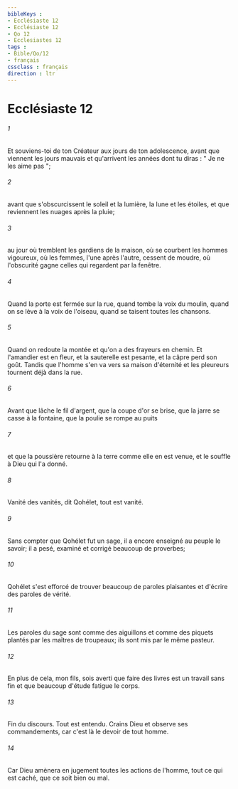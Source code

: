 ```yaml
---
bibleKeys : 
- Ecclésiaste 12
- Ecclésiaste 12
- Qo 12
- Ecclesiastes 12
tags : 
- Bible/Qo/12
- français
cssclass : français
direction : ltr
---
```


# Ecclésiaste 12

###### 1
Et souviens-toi de ton Créateur aux jours de ton adolescence, avant que viennent les jours mauvais et qu'arrivent les années dont tu diras : " Je ne les aime pas "; 
###### 2
avant que s'obscurcissent le soleil et la lumière, la lune et les étoiles, et que reviennent les nuages après la pluie; 
###### 3
au jour où tremblent les gardiens de la maison, où se courbent les hommes vigoureux, où les femmes, l'une après l'autre, cessent de moudre, où l'obscurité gagne celles qui regardent par la fenêtre. 
###### 4
Quand la porte est fermée sur la rue, quand tombe la voix du moulin, quand on se lève à la voix de l'oiseau, quand se taisent toutes les chansons. 
###### 5
Quand on redoute la montée et qu'on a des frayeurs en chemin. Et l'amandier est en fleur, et la sauterelle est pesante, et la câpre perd son goût. Tandis que l'homme s'en va vers sa maison d'éternité et les pleureurs tournent déjà dans la rue. 
###### 6
Avant que lâche le fil d'argent, que la coupe d'or se brise, que la jarre se casse à la fontaine, que la poulie se rompe au puits 
###### 7
et que la poussière retourne à la terre comme elle en est venue, et le souffle à Dieu qui l'a donné. 
###### 8
Vanité des vanités, dit Qohélet, tout est vanité. 
###### 9
Sans compter que Qohélet fut un sage, il a encore enseigné au peuple le savoir; il a pesé, examiné et corrigé beaucoup de proverbes; 
###### 10
Qohélet s'est efforcé de trouver beaucoup de paroles plaisantes et d'écrire des paroles de vérité. 
###### 11
Les paroles du sage sont comme des aiguillons et comme des piquets plantés par les maîtres de troupeaux; ils sont mis par le même pasteur. 
###### 12
En plus de cela, mon fils, sois averti que faire des livres est un travail sans fin et que beaucoup d'étude fatigue le corps. 
###### 13
Fin du discours. Tout est entendu. Crains Dieu et observe ses commandements, car c'est là le devoir de tout homme. 
###### 14
Car Dieu amènera en jugement toutes les actions de l'homme, tout ce qui est caché, que ce soit bien ou mal. 
